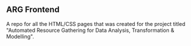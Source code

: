 <h2>ARG Frontend</h2>
<p>A repo for all the HTML/CSS pages that was created for the project titled "Automated Resource Gathering for Data Analysis, Transformation & Modelling".</p>
